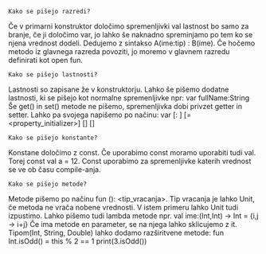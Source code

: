 	Kako se pišejo razredi?

Če v primarni konstruktor določimo spremenljivki val lastnost bo samo za branje, če ji določimo var, jo lahko še naknadno spreminjamo po tem ko se njena vrednost dodeli.
Dedujemo z sintakso A(ime:tip) : B(ime). Če hočemo metodo iz glavnega razreda povoziti, jo moremo v glavnem razredu definirati kot open fun.

	Kako se pišejo lastnosti?

Lastnosti so zapisane že v konstruktorju.
Lahko še pišemo dodatne lastnosti, ki se pišejo kot normalne spremenljivke npr: var fullName:String
Še get() in set() metode ne pišemo, spremenljivka dobi privzet getter in setter. Lahko pa svojega napišemo po načinu:
var <propertyName>[: <PropertyType>] [= <property_initializer>]
[<getter>]
[<setter>]

	Kako se pišejo konstante?

Konstane določimo z const. Če uporabimo const moramo uporabiti tudi val. Torej const val a = 12. Const uporabimo za spremenljivke katerih vrednost se ve ob času compile-anja.

	Kako se pišejo metode?

Metode pišemo po načinu fun <ime>(<parametri>): <tip_vracanja>. Tip vracanja je lahko Unit, če metoda ne vrača nobene vrednosti. V istem primeru lahko Unit tudi izpustimo. Lahko pišemo tudi lambda metode npr. val ime:(Int,Int) -> Int = {i,j -> i+j}
Če ima metode en parameter, se na njega lahko sklicujemo z it.
Tipom(Int, String, Double) lahko dodamo razširitvene metode:
fun Int.isOdd() = this % 2 == 1
print(3.isOdd())